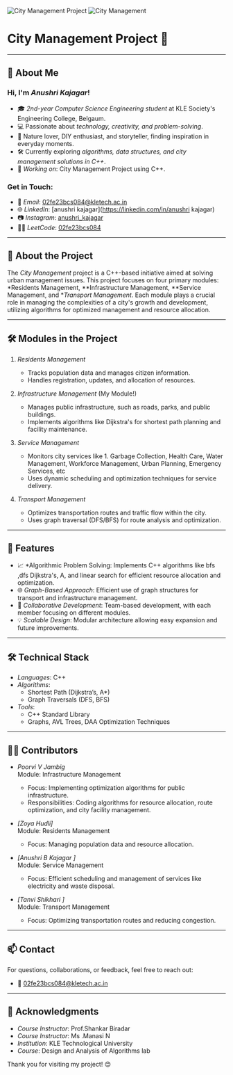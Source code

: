 ![City Management Project](https://example.com/city-management-cpp-project-front-page.jpg)
<img src="https://raw.githubusercontent.com/username/repository-name/main/city-management.jpg" alt="City Management">

# City Management Project 🌆  



---

## 👋 About Me  

### Hi, I'm *Anushri Kajagar*!  
- 🎓 *2nd-year Computer Science Engineering student* at KLE Society's Engineering College, Belgaum.  
- 💻 Passionate about *technology, creativity, and problem-solving*.  
- 🌿 Nature lover, DIY enthusiast, and storyteller, finding inspiration in everyday moments.  
- 🛠 Currently exploring *algorithms, data structures, and city management solutions in C++*.  
- 🔭 *Working on*: City Management Project using C++.  

### Get in Touch:  
- 📧 *Email*: [02fe23bcs084@kletech.ac.in](mailto:02fe23bcs084@kletech.ac.in)  
- 🌐 *LinkedIn*: [anushri kajagar](https://linkedin.com/in/anushri kajagar)  
- 📷 *Instagram*: [anushri_kajagar](https://instagram.com/anushri_kajagar)  
- 👩‍💻 *LeetCode*: [02fe23bcs084](https://leetcode.com/02fe23bcs084)  

---

## 🌟 About the Project  

The *City Management* project is a C++-based initiative aimed at solving urban management issues. This project focuses on four primary modules: *Residents Management, **Infrastructure Management, **Service Management, and **Transport Management*. Each module plays a crucial role in managing the complexities of a city's growth and development, utilizing algorithms for optimized management and resource allocation.  

---

## 🛠 Modules in the Project  

1. *Residents Management*  
   - Tracks population data and manages citizen information.  
   - Handles registration, updates, and allocation of resources.  

2. *Infrastructure Management* (My Module!)  
   - Manages public infrastructure, such as roads, parks, and public buildings.  
   - Implements algorithms like Dijkstra's for shortest path planning and facility maintenance.  

3. *Service Management*  
   - Monitors city services like 1. Garbage Collection, Health Care, Water Management, Workforce Management, Urban Planning, Emergency Services,  etc
   - Uses dynamic scheduling and optimization techniques for service delivery.  

4. *Transport Management*  
   - Optimizes transportation routes and traffic flow within the city.  
   - Uses graph traversal (DFS/BFS) for route analysis and optimization.  

---

## 🚀 Features  

- 📈 *Algorithmic Problem Solving: Implements C++ algorithms like bfs ,dfs Dijkstra's, A, and linear search for efficient resource allocation and optimization.  
- 🌐 *Graph-Based Approach*: Efficient use of graph structures for transport and infrastructure management.  
- 🤝 *Collaborative Development*: Team-based development, with each member focusing on different modules.  
- 💡 *Scalable Design*: Modular architecture allowing easy expansion and future improvements.  

---

## 🛠 Technical Stack  

- *Languages*: C++  
- *Algorithms*:  
  - Shortest Path (Dijkstra’s, A*)  
  - Graph Traversals (DFS, BFS)  
- *Tools*:  
  - C++ Standard Library  
  - Graphs, AVL Trees, DAA Optimization Techniques  

---

## 👨‍💻 Contributors  

- *Poorvi V Jambig*  
   Module: Infrastructure Management  
   - Focus: Implementing optimization algorithms for public infrastructure.  
   - Responsibilities: Coding algorithms for resource allocation, route optimization, and city facility management.  

- *[Zoya Hudli]*  
   Module: Residents Management  
   - Focus: Managing population data and resource allocation.  

- *[Anushri B Kajagar ]*  
   Module: Service Management  
   - Focus: Efficient scheduling and management of services like electricity and waste disposal.  

- *[Tanvi Shikhari ]*  
   Module: Transport Management  
   - Focus: Optimizing transportation routes and reducing congestion.  

---

## 📫 Contact  

For questions, collaborations, or feedback, feel free to reach out:  
- 📧 [02fe23bcs084@kletech.ac.in](mailto:02fe23bcs084@kletech.ac.in)  

---

## 🌟 Acknowledgments  

- *Course Instructor*: Prof.Shankar Biradar
- *Course Instructor*: Ms .Manasi N   
- *Institution*: KLE Technological University  
- *Course*: Design and Analysis of Algorithms lab 

Thank you for visiting my project! 😊
